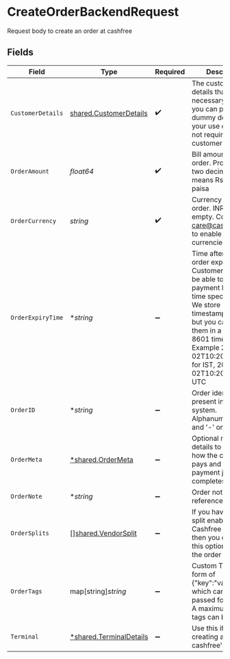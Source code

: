 # CreateOrderBackendRequest

Request body to create an order at cashfree


## Fields

| Field                                                                                                                                                                                                                                                                            | Type                                                                                                                                                                                                                                                                             | Required                                                                                                                                                                                                                                                                         | Description                                                                                                                                                                                                                                                                      | Example                                                                                                                                                                                                                                                                          |
| -------------------------------------------------------------------------------------------------------------------------------------------------------------------------------------------------------------------------------------------------------------------------------- | -------------------------------------------------------------------------------------------------------------------------------------------------------------------------------------------------------------------------------------------------------------------------------- | -------------------------------------------------------------------------------------------------------------------------------------------------------------------------------------------------------------------------------------------------------------------------------- | -------------------------------------------------------------------------------------------------------------------------------------------------------------------------------------------------------------------------------------------------------------------------------- | -------------------------------------------------------------------------------------------------------------------------------------------------------------------------------------------------------------------------------------------------------------------------------- |
| `CustomerDetails`                                                                                                                                                                                                                                                                | [shared.CustomerDetails](../../../pkg/models/shared/customerdetails.md)                                                                                                                                                                                                          | :heavy_check_mark:                                                                                                                                                                                                                                                               | The customer details that are necessary. Note that you can pass dummy details if your use case does not require the customer details.                                                                                                                                            | {"customer_id":"7112AAA812234","customer_email":"john@cashfree.com","customer_phone":"9908734801","customer_name":"John Doe","customer_bank_account_number":"1518121112","customer_bank_ifsc":"XITI0000001","customer_bank_code":3333}                                           |
| `OrderAmount`                                                                                                                                                                                                                                                                    | *float64*                                                                                                                                                                                                                                                                        | :heavy_check_mark:                                                                                                                                                                                                                                                               | Bill amount for the order. Provide upto two decimals. 10.15 means Rs 10 and 15 paisa                                                                                                                                                                                             | 10.15                                                                                                                                                                                                                                                                            |
| `OrderCurrency`                                                                                                                                                                                                                                                                  | *string*                                                                                                                                                                                                                                                                         | :heavy_check_mark:                                                                                                                                                                                                                                                               | Currency for the order. INR if left empty. Contact care@cashfree.com  to enable new currencies.                                                                                                                                                                                  | INR                                                                                                                                                                                                                                                                              |
| `OrderExpiryTime`                                                                                                                                                                                                                                                                | **string*                                                                                                                                                                                                                                                                        | :heavy_minus_sign:                                                                                                                                                                                                                                                               | Time after which the order expires. Customers will not be able to make the payment beyond the time specified here. We store timestamps in IST, but you can provide them in a valid ISO 8601 time format. Example 2021-07-02T10:20:12+05:30 for IST, 2021-07-02T10:20:12Z for UTC | 2021-07-02T10:20:12+05:30                                                                                                                                                                                                                                                        |
| `OrderID`                                                                                                                                                                                                                                                                        | **string*                                                                                                                                                                                                                                                                        | :heavy_minus_sign:                                                                                                                                                                                                                                                               | Order identifier present in your system. Alphanumeric, '_' and '-' only                                                                                                                                                                                                          |                                                                                                                                                                                                                                                                                  |
| `OrderMeta`                                                                                                                                                                                                                                                                      | [*shared.OrderMeta](../../../pkg/models/shared/ordermeta.md)                                                                                                                                                                                                                     | :heavy_minus_sign:                                                                                                                                                                                                                                                               | Optional meta details to control how the customer pays and how payment journey completes                                                                                                                                                                                         | {"return_url":"https://b8af79f41056.eu.ngrok.io?order_id={order_id}","notify_url":"https://b8af79f41056.eu.ngrok.io/webhook.php"}                                                                                                                                                |
| `OrderNote`                                                                                                                                                                                                                                                                      | **string*                                                                                                                                                                                                                                                                        | :heavy_minus_sign:                                                                                                                                                                                                                                                               | Order note for reference.                                                                                                                                                                                                                                                        | Test order                                                                                                                                                                                                                                                                       |
| `OrderSplits`                                                                                                                                                                                                                                                                    | [][shared.VendorSplit](../../../pkg/models/shared/vendorsplit.md)                                                                                                                                                                                                                | :heavy_minus_sign:                                                                                                                                                                                                                                                               | If you have Easy split enabled in your Cashfree account then you can use this option to split the order amount.                                                                                                                                                                  |                                                                                                                                                                                                                                                                                  |
| `OrderTags`                                                                                                                                                                                                                                                                      | map[string]*string*                                                                                                                                                                                                                                                              | :heavy_minus_sign:                                                                                                                                                                                                                                                               | Custom Tags in thr form of {"key":"value"} which can be passed for an order. A maximum of 10 tags can be added                                                                                                                                                                   | {"product":"Laptop","shipping_address":"123 Main St"}                                                                                                                                                                                                                            |
| `Terminal`                                                                                                                                                                                                                                                                       | [*shared.TerminalDetails](../../../pkg/models/shared/terminaldetails.md)                                                                                                                                                                                                         | :heavy_minus_sign:                                                                                                                                                                                                                                                               | Use this if you are creating an order for cashfree's softPOS                                                                                                                                                                                                                     | {"terminal_phone_no":6309291183,"terminal_id":1,"terminal_type":"SPOS"}                                                                                                                                                                                                          |